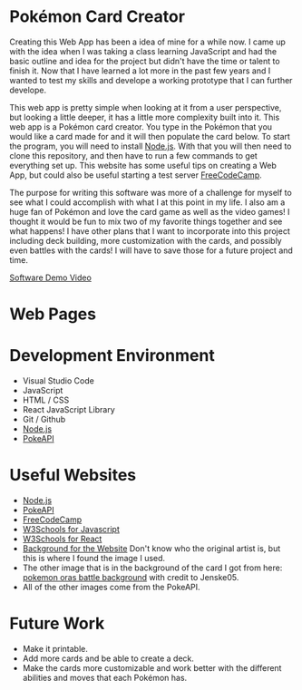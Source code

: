 # Pokémon Card Creator

<!-- {Important!  Do not say in this section that this is college assignment.  Talk about what you are trying to accomplish as a software engineer to further your learning.} -->
Creating this Web App has been a idea of mine for a while now. I came up with the idea when I was taking a class learning JavaScript and had the basic outline and idea for the project but didn't have the time or talent to finish it. Now that I have learned a lot more in the past few years and I wanted to test my skills and develope a working prototype that I can further develope.

<!-- {Provide a description the web app that you wrote. Describe how to start a test server on your computer and what website to open up to see the first page of the app.} -->
This web app is pretty simple when looking at it from a user perspective, but looking a little deeper, it has a little more complexity built into it. This web app is a Pokémon card creator. You type in the Pokémon that you would like a card made for and it will then populate the card below.
To start the program, you will need to install [Node.js](https://nodejs.org/en). With that you will then need to clone this repository, and then have to run a few commands to get everything set up. 
This website has some useful tips on creating a Web App, but could also be useful starting a test server [FreeCodeCamp](https://www.freecodecamp.org/news/install-react-with-create-react-app/).


<!-- {Describe your purpose for writing this software.} -->
The purpose for writing this software was more of a challenge for myself to see what I could accomplish with what I at this point in my life. I also am a huge fan of Pokémon and love the card game as well as the video games! I thought it would be fun to mix two of my favorite things together and see what happens! I have other plans that I want to incorporate into this project including deck building, more customization with the cards, and possibly even battles with the cards! I will have to save those for a future project and time. 

<!-- {Provide a link to your YouTube demonstration.  It should be a 4-5 minute demo of the software running (starting the server and navigating through the web pages) and a walkthrough of the code.} -->

[Software Demo Video](http://youtube.link.goes.here)

# Web Pages

<!-- {Describe each of the web pages you created and how the web app transitions between each of them.  Also describe what is dynamically created on each page.} -->

# Development Environment

<!-- {Describe the tools that you used to develop the software} -->
<!-- {Describe the programming language that you used and any libraries.} -->

* Visual Studio Code
* JavaScript
* HTML / CSS
* React JavaScript Library
* Git / Github
* [Node.js](https://nodejs.org/en)
* [PokeAPI](https://pokeapi.co/)




# Useful Websites

<!-- {Make a list of websites that you found helpful in this project} -->
* [Node.js](https://nodejs.org/en)
* [PokeAPI](https://pokeapi.co/)
* [FreeCodeCamp](https://www.freecodecamp.org/news/install-react-with-create-react-app/)
* [W3Schools for Javascript](https://www.w3schools.com/js/default.asp)
* [W3Schools for React](https://www.w3schools.com/react/default.asp)
* [Background for the Website](https://wallpapersafari.com/w/jJD5dA) Don't know who the original artist is, but this is where I found the image I used.
* The other image that is in the background of the card I got from here: [pokemon oras battle background](https://www.deviantart.com/jenske05/art/pokemon-oras-battle-background-509465798) with credit to Jenske05.
* All of the other images come from the PokeAPI.

# Future Work

<!-- {Make a list of things that you need to fix, improve, and add in the future.} -->
* Make it printable.
* Add more cards and be able to create a deck.
* Make the cards more customizable and work better with the different abilities and moves that each Pokémon has.